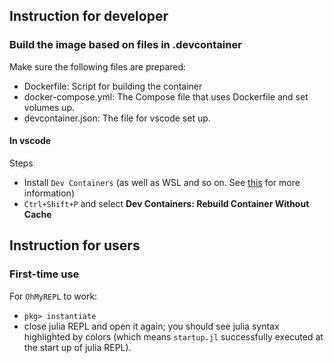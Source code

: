 ## Instruction for developer
### Build the image based on files in .devcontainer
Make sure the following files are prepared:
- Dockerfile: Script for building the container
- docker-compose.yml: The Compose file that uses Dockerfile and set volumes up.
- devcontainer.json: The file for vscode set up.

#### In vscode 

Steps
- Install `Dev Containers` (as well as WSL and so on. See [this](https://github.com/okatsn/swc-forecast-TWAI-23a/blob/master/DEVELOPMENT.md#install-or-set-up-prerequisite) for more information)
- `Ctrl+Shift+P` and select **Dev Containers: Rebuild Container Without Cache**


## Instruction for users

### First-time use
For `OhMyREPL` to work: 
- `pkg> instantiate`
- close julia REPL and open it again; you should see julia syntax highlighted by colors (which means `startup.jl` successfully executed at the start up of julia REPL).
